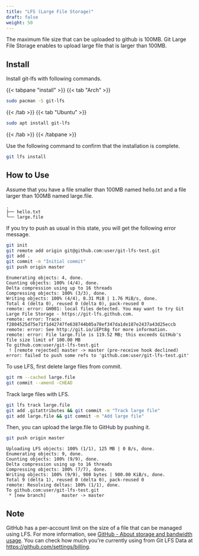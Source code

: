 ```yaml
---
title: "LFS (Large File Storage)"
draft: false
weight: 50
---
```

The maximum file size that can be uploaded to github is 100MB.
Git Large File Storage enables to upload large file that is larger than 100MB.

## **Install**

Install git-lfs with following commands.

{{< tabpane "install" >}}
{{< tab "Arch" >}}

```sh
sudo pacman -S git-lfs
```

{{< /tab >}}
{{< tab "Ubuntu" >}}

```sh
sudo apt install git-lfs
```

{{< /tab >}}
{{< /tabpane >}}

Use the following command to confirm that the installation is complete.

```sh
git lfs install
```

## How to Use

Assume that you have a file smaller than 100MB named hello.txt and a file larger than 100MB named large.file.

```text
.
├── hello.txt
└── large.file
```

If you try to push as usual in this state, you will get the following error message.

```sh
git init
git remote add origin git@github.com:user/git-lfs-test.git
git add .
git commit -m "Initial commit"
git push origin master
```

```text
Enumerating objects: 4, done.
Counting objects: 100% (4/4), done.
Delta compression using up to 16 threads
Compressing objects: 100% (3/3), done.
Writing objects: 100% (4/4), 8.31 MiB | 1.76 MiB/s, done.
Total 4 (delta 0), reused 0 (delta 0), pack-reused 0
remote: error: GH001: local files detected. You may want to try Git Large File Storage - https://git-lfs.github.com.
remote: error: Trace: f2804525d75e71f1d42747fe638744b05a78ef347da1de187e2437a43d25eccb
remote: error: See http://git.io/iEPt8g for more information.
remote: error: File large.file is 119.52 MB; this exceeds GitHub's file size limit of 100.00 MB
To github.com:user/git-lfs-test.git
 ! [remote rejected] master -> master (pre-receive hook declined)
error: failed to push some refs to 'github.com:user/git-lfs-test.git'
```

To use LFS, first delete large files from commit.

```sh
git rm --cached large.file
git commit --amend -CHEAD
```

Track large files with LFS.

```sh
git lfs track large.file
git add .gitattributes && git commit -m "Track large file"
git add large.file && git commit -m "Add large file"
```

Then, you can upload the large.file to GitHub by pushing it.

```sh
git push origin master
```

```text
Uploading LFS objects: 100% (1/1), 125 MB | 0 B/s, done.
Enumerating objects: 9, done.
Counting objects: 100% (9/9), done.
Delta compression using up to 16 threads
Compressing objects: 100% (7/7), done.
Writing objects: 100% (9/9), 900 bytes | 900.00 KiB/s, done.
Total 9 (delta 1), reused 0 (delta 0), pack-reused 0
remote: Resolving deltas: 100% (1/1), done.
To github.com:user/git-lfs-test.git
 * [new branch]      master -> master
```

## **Note**

GitHub has a per-account limit on the size of a file that can be managed using LFS. For more information, see [GitHub - About storage and bandwidth usage](https://docs.github.com/en/repositories/working-with-files/managing-large-files/about-storage-and-bandwidth-usage). You can check how much you're currently using from Git LFS Data at <https://github.com/settings/billing>.
